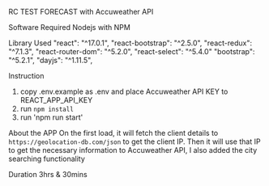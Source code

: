 RC TEST FORECAST with Accuweather API

Software Required
  Nodejs with NPM

Library Used
  "react": "^17.0.1",
  "react-bootstrap": "^2.5.0",
  "react-redux": "^7.1.3",
  "react-router-dom": "^5.2.0",
  "react-select": "^5.4.0"
  "bootstrap": "^5.2.1",
  "dayjs": "^1.11.5",
 

Instruction
  1. copy .env.example as .env and place Accuweather API KEY to REACT_APP_API_KEY
  2. run `npm install`
  3. run 'npm run start'

About the APP
  On the first load, it will fetch the client details to `https://geolocation-db.com/json` to get the client IP.
  Then it will use that IP to get the necessary information to Accuweather API, I also added the city searching functionality
  
  Duration
   3hrs & 30mins
